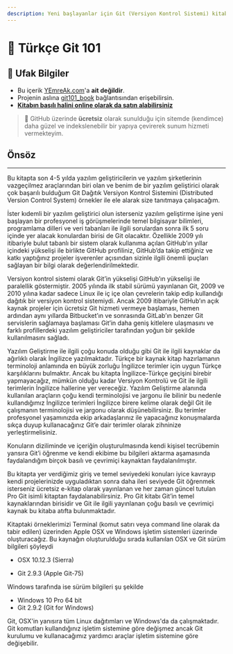 ```yaml
---
description: Yeni başlayanlar için Git (Versiyon Kontrol Sistemi) kitabı
---
```


# 📕 Türkçe Git 101

## 🗽 Ufak Bilgiler

- Bu içerik [YEmreAk.com](https://yemreak.com)'a **ait değildir**.
- Projenin aslına [git101_book](https://github.com/aliozgur/git101_book) bağlantısından erişebilirsin.
- [**Kitabın basılı halini online olarak da satın alabilirsiniz**](https://www.dikeyeksen.com/products/git-ile-versiyon-kontrolu)

> 📣 GitHub üzerinde **ücretsiz** olarak sunulduğu için sitemde (kendimce) daha güzel ve indekslenebilir bir yapıya çevirerek sunum hizmeti vermekteyim.

## Önsöz

---

Bu kitapta son 4-5 yılda yazılım geliştiricilerin ve yazılım şirketlerinin vazgeçilmez araçlarından biri olan ve benim de bir yazılım geliştirici olarak çok başarılı bulduğum Git Dağıtık Versiyon Kontrol Sistemini \(Distributed Version Control System\) örnekler ile ele alarak size tanıtmaya çalışacağım.

İster kıdemli bir yazılım geliştirici olun isterseniz yazılım geliştirme işine yeni başlayan bir profesyonel iş görüşmelerinde temel bilgisayar bilimleri, programlama dilleri ve veri tabanları ile ilgili sorulardan sonra ilk 5 soru içinde yer alacak konulardan birisi de Git olacaktır. Özellikle 2009 yılı itibariyle bulut tabanlı bir sistem olarak kullanıma açılan GitHub’ın yıllar içindeki yükselişi ile birlikte GitHub profiliniz, GitHub’da takip ettiğiniz ve katkı yaptığınız projeler işverenler açısından sizinle ilgili önemli ipuçları sağlayan bir bilgi olarak değerlendirilmektedir.

Versiyon kontrol sistemi olarak Git’in yükselişi GitHub’ın yükselişi ile paralellik göstermiştir. 2005 yılında ilk stabil sürümü yayınlanan Git, 2009 ve 2010 yılına kadar sadece Linux ile iç içe olan çevrelerin takip edip kullandığı dağıtık bir versiyon kontrol sistemiydi. Ancak 2009 itibariyle GitHub’ın açık kaynak projeler için ücretsiz Git hizmeti vermeye başlaması, hemen ardından aynı yıllarda Bitbucket’ın ve sonrasında GitLab’ın benzer Git servislerin sağlamaya başlaması Git’in daha geniş kitlelere ulaşmasını ve farklı profillerdeki yazılım geliştiriciler tarafından yoğun bir şekilde kullanılmasını sağladı.

Yazılım Geliştirme ile ilgili çoğu konuda olduğu gibi Git ile ilgili kaynaklar da ağırlıklı olarak İngilizce yazılmaktadır. Türkçe bir kaynak kitap hazırlamanın terminoloji anlamında en büyük zorluğu İngilizce terimler için uygun Türkçe karşılıklarını bulmaktır. Ancak bu kitapta İngilizce-Türkçe geçişini birebir yapmayacağız, mümkün olduğu kadar Versiyon Kontrolü ve Git ile ilgili terimlerin İngilizce hallerine yer vereceğiz. Yazılım Geliştirme alanında kullanılan araçların çoğu kendi terminolojisi ve jargonu ile bilinir bu nedenle kullandığımız İngilizce terimleri İngilizce birere kelime olarak değil Git ile çalışmanın terminolojisi ve jargonu olarak düşünebilirsiniz. Bu terimler profesyonel yaşamınızda ekip arkadaşlarınız ile yapacağınız konuşmalarda sıkça duyup kullanacağınız Git’e dair terimler olarak zihninize yerleştirmelisiniz.

Konuların diziliminde ve içeriğin oluşturulmasında kendi kişisel tecrübemin yansıra Git’i öğrenme ve kendi ekibime bu bilgileri aktarma aşamasında faydalandığım birçok basılı ve çevrimiçi kaynaktan faydalanılmıştır.

Bu kitapta yer verdiğimiz giriş ve temel seviyedeki konuları iyice kavrayıp kendi projelerinizde uyguladıktan sonra daha ileri seviyede Git öğrenmek isterseniz ücretsiz e-kitap olarak yayınlanan ve her zaman güncel tutulan Pro Git isimli kitaptan faydalanabilirsiniz. Pro Git kitabı Git’in temel kaynaklarından birisidir ve Git ile ilgili yayınlanan çoğu basılı ve çevrimiçi kaynak bu kitaba atıfta bulunmaktadır.

Kitaptaki örneklerimizi Terminal \(komut satırı veya command line olarak da tabir edilen\) üzerinden Apple OSX ve Windows işletim sistemleri üzerinde oluşturacağız. Bu kaynağın oluşturulduğu sırada kullanılan OSX ve Git sürüm bilgileri şöyleydi

* OSX 10.12.3 \(Sierra\)

* Git  2.9.3 \(Apple Git-75\)

Windows tarafında ise sürüm bilgileri şu şekilde

* Windows 10 Pro 64 bit
* Git 2.9.2 \(Git for Windows\)

Git, OSX'in yanısıra tüm Linux dağıtımları ve Windows'da da çalışmaktadır. Git komutları kullandığınız işletim sistemine göre değişmez ancak Git kurulumu ve kullanacağımız yardımcı araçlar işletim sistemine göre değişebilir.

